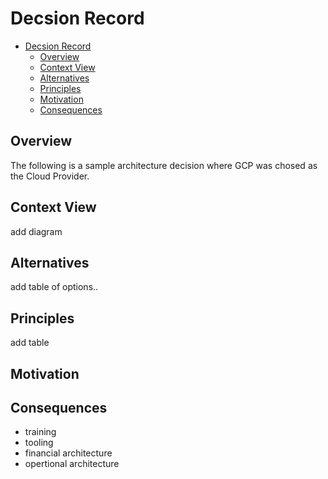 # Decsion Record

- [Decsion Record](#decsion-record)
  - [Overview](#overview)
  - [Context View](#context-view)
  - [Alternatives](#alternatives)
  - [Principles](#principles)
  - [Motivation](#motivation)
  - [Consequences](#consequences)
  
## Overview 

The following is a sample architecture decision where GCP was chosed as the Cloud Provider.

## Context View

add diagram

## Alternatives 

add table of options..

## Principles

add table

## Motivation


## Consequences

- training
- tooling
- financial architecture
- opertional architecture
